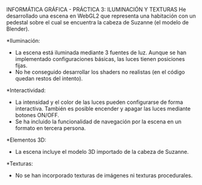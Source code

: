 INFORMÁTICA GRÁFICA - PRÁCTICA 3: ILUMINACIÓN Y TEXTURAS
He desarrollado una escena en WebGL2 que representa una habitación con un pedestal sobre el cual se encuentra la cabeza de Suzanne (el modelo de Blender).

*Iluminación:
- La escena está iluminada mediante 3 fuentes de luz. Aunque se han implementado configuraciones básicas, las luces tienen posiciones fijas.
- No he conseguido desarrollar los shaders no realistas (en el código quedan restos del intento).

*Interactividad:
- La intensidad y el color de las luces pueden configurarse de forma interactiva. También es posible encender y apagar las luces mediante botones ON/OFF.
- Se ha incluido la funcionalidad de navegación por la escena en un formato en tercera persona.

*Elementos 3D:
- La escena incluye el modelo 3D importado de la cabeza de Suzanne.

*Texturas:
- No se han incorporado texturas de imágenes ni texturas procedurales.
